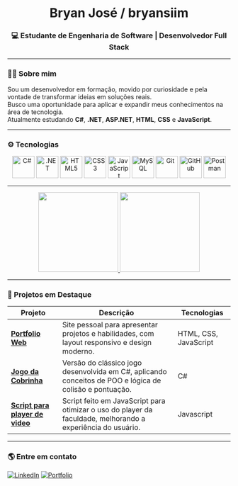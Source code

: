 <h1 align="center">Bryan José / bryansiim</h1>
<h3 align="center">💻 Estudante de Engenharia de Software | Desenvolvedor Full Stack</h3>

---

### 👨‍💻 Sobre mim
Sou um desenvolvedor em formação, movido por curiosidade e pela vontade de transformar ideias em soluções reais.  
Busco uma oportunidade para aplicar e expandir meus conhecimentos na área de tecnologia.  
Atualmente estudando **C#**, **.NET**, **ASP.NET**, **HTML**, **CSS** e **JavaScript**.

---

### ⚙️ Tecnologias 
<div align="center">
  <img src="https://cdn.jsdelivr.net/gh/devicons/devicon/icons/csharp/csharp-original.svg" width="50" height="50" alt="C#"/>
  <img src="https://cdn.jsdelivr.net/gh/devicons/devicon/icons/dotnetcore/dotnetcore-original.svg" width="50" height="50" alt=".NET"/>
  <img src="https://cdn.jsdelivr.net/gh/devicons/devicon/icons/html5/html5-original.svg" width="50" height="50" alt="HTML5"/>
  <img src="https://cdn.jsdelivr.net/gh/devicons/devicon/icons/css3/css3-original.svg" width="50" height="50" alt="CSS3"/>
  <img src="https://cdn.jsdelivr.net/gh/devicons/devicon/icons/javascript/javascript-original.svg" width="50" height="50" alt="JavaScript"/>
  <img src="https://cdn.jsdelivr.net/gh/devicons/devicon/icons/mysql/mysql-original.svg" width="50" height="50" alt="MySQL"/>
  <img src="https://cdn.jsdelivr.net/gh/devicons/devicon/icons/git/git-original.svg" width="50" height="50" alt="Git"/>
  <img src="https://cdn.jsdelivr.net/gh/devicons/devicon/icons/github/github-original.svg" width="50" height="50" alt="GitHub"/> 
  <img src="https://cdn.jsdelivr.net/gh/devicons/devicon/icons/postman/postman-original.svg" width="50" height="50" alt="Postman"/>
</div>

---

<div align="center">
  <a href="https://github.com/bryansiim">
    <img height="180em" src="https://github-readme-stats.vercel.app/api?username=bryansiim&show_icons=true&theme=tokyonight&include_all_commits=true&count_private=true"/>
    <img height="180em" src="https://github-readme-stats.vercel.app/api/top-langs/?username=bryansiim&layout=compact&langs_count=7&theme=tokyonight"/>
  </a>
</div>

---

### 🧩 Projetos em Destaque

| Projeto | Descrição | Tecnologias |
|----------|------------|-------------|
| [**Portfolio Web**](https://github.com/bryansiim/portfolio-website) | Site pessoal para apresentar projetos e habilidades, com layout responsivo e design moderno. | HTML, CSS, JavaScript |
| [**Jogo da Cobrinha**](https://github.com/bryansiim/SnakeGame) | Versão do clássico jogo desenvolvida em C#, aplicando conceitos de POO e lógica de colisão e pontuação. | C# |
| [**Script para player de video**](https://github.com/bryansiim/melhoria-player-faculdade) | Script feito em JavaScript para otimizar o uso do player da faculdade, melhorando a experiência do usuário. | Javascript |

---

### 🌎 Entre em contato
[![LinkedIn](https://img.shields.io/badge/LinkedIn-0077B5?style=for-the-badge&logo=linkedin&logoColor=white)](https://www.linkedin.com/in/bryansiim)
[![Portfolio](https://img.shields.io/badge/Portfolio-000000?style=for-the-badge&logo=About.me&logoColor=white)](https://bryansiim.com.br/)
